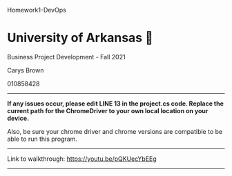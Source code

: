 Homework1-DevOps

# University of Arkansas 🐖

Business Project Development - Fall 2021

Carys Brown

010858428

--------------

**If any issues occur, please edit LINE 13 in the project.cs code. Replace the current path for the ChromeDriver to your own local location on your device.**

Also, be sure your chrome driver and chrome versions are compatible to be able to run this program.

-------------

Link to walkthrough:
https://youtu.be/pQKUecYbEEg

-------------

